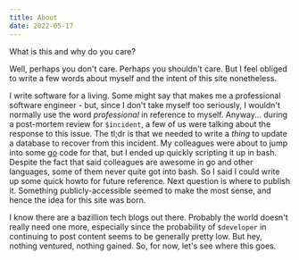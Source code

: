 ```yaml
---
title: About
date: 2022-05-17
---
```


What is this and why do you care?  

Well, perhaps you don't care.  Perhaps you shouldn't care.  But I feel obliged to write a few words about
myself and the intent of this site nonetheless.

I write software for a living.  Some might say that makes me a professional software engineer - but, since I
don't take myself too seriously, I wouldn't normally use the word _professional_ in reference to myself.
Anyway... during a post-mortem review for `$incident`, a few of us were talking about the response to this
issue.  The tl;dr is that we needed to write a _thing_ to update a database to recover from this incident.  My
colleagues were about to jump into some [go](https://go.dev/) code for that, but I ended up quickly scripting
it up in bash.  Despite the fact that said colleagues are awesome in go and other languages, some of them
never quite got into bash.  So I said I could write up some quick howto for future reference. Next question is
where to publish it.  Something publicly-accessible seemed to make the most sense, and hence the idea for this
site was born.

I know there are a bazillion tech blogs out there.  Probably the world doesn't really need one more,
especially since the probability of `$developer` in continuing to post content seems to be generally pretty
low. But hey, nothing ventured, nothing gained.  So, for now, let's see where this goes.

